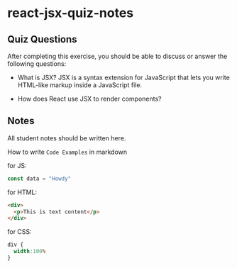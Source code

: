 # react-jsx-quiz-notes

## Quiz Questions

After completing this exercise, you should be able to discuss or answer the following questions:

- What is JSX?
JSX is a syntax extension for JavaScript that lets you write HTML-like markup inside a JavaScript file.

- How does React use JSX to render components?


## Notes

All student notes should be written here.


How to write `Code Examples` in markdown

for JS:
```javascript
const data = "Howdy"
```

for HTML:
```html
<div>
  <p>This is text content</p>
</div>
```

for CSS:
```css
div {
  width:100%
}
```
